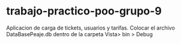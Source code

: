 # trabajo-practico-poo-grupo-9

Aplicacion de carga de tickets, usuarios y tarifas.
Colocar el archivo DataBasePeaje.db dentro de la carpeta Vista> bin > Debug
